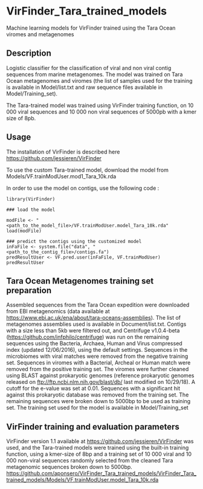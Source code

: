 # VirFinder_Tara_trained_models
Machine learning models for VirFinder trained using the Tara Ocean viromes and metagenomes

## Description
Logistic classifier for the classification of viral and non viral contig sequences from marine metagenomes. The model was trained on Tara Ocean metagenomes and viromes (the list of samples used for the training is available in Model/list.txt and raw sequence files available in Model/Training_set). 

The Tara-trained model was trained using VirFinder training function, on 10 000 viral sequences and 10 000 non viral sequences of 5000pb with a kmer size of 8pb.

## Usage
The installation of VirFinder is described here https://github.com/jessieren/VirFinder

To use the custom Tara-trained model, download the model from Models/VF.trainModUser.mod1_Tara_10k.rda 

In order to use the model on contigs, use the following code :

```
library(VirFinder)

### load the model

modFile <- "<path_to_the_model_file>/VF.trainModUser.model_Tara_10k.rda"
load(modFile)

### predict the contigs using the customized model
inFaFile <- system.file("data", "<path_to_the_contig_file>/contigs.fa")
predResultUser <- VF.pred.user(inFaFile, VF.trainModUser)
predResultUser
```

## Tara Ocean Metagenomes training set preparation
Assembled sequences from the Tara Ocean expedition were downloaded from EBI metagenomics (data available at https://www.ebi.ac.uk/ena/about/tara-oceans-assemblies). The list of metagenomes assemblies used is available in Document/list.txt. 
Contigs with a size less than 5kb were filtered out, and Centrifuge v1.0.4-beta (https://github.com/infphilo/centrifuge) was run on the remaining sequences using the Bacteria, Archaea, Human and Virus compressed index (updated 12/06/2016), using the default settings. 
Sequences in the microbiomes with viral matches were removed from the negative training set. Sequences in viromes with a Bacterial, Archeal or Human match were removed from the positive training set. The viromes were further cleaned using BLAST against prokaryotic genomes (reference prokaryotic genomes released on ftp://ftp.ncbi.nlm.nih.gov/blast/db/ last modified on 10/29/18). A cutoff for the e-value was set at 0.01. Sequences with a significant hit against this prokaryotic database was removed from the training set.
The remaining sequences were broken down to 5000bp to be used as training set. The training set used for the model is available in Model/Training_set

## VirFinder training and evaluation parameters
VirFinder version 1.1 available at https://github.com/jessieren/VirFinder was used, and the Tara-trained models were trained using the built-in training function, using a kmer-size of 8bp and a training set of 10 000 viral and 10 000 non-viral sequences randomly selected from the cleaned Tara metagenomic sequences broken down to 5000bp.
https://github.com/aponsero/VirFinder_Tara_trained_models/VirFinder_Tara_trained_models/Models/VF.trainModUser.model_Tara_10k.rda 

